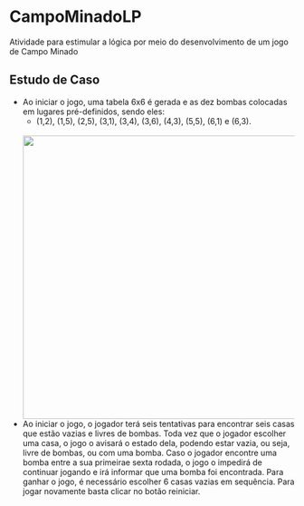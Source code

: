 # CampoMinadoLP
Atividade para estimular a lógica por meio do desenvolvimento de um jogo de Campo Minado

## Estudo de Caso
- Ao iniciar o jogo, uma tabela 6x6 é gerada e as dez bombas colocadas em lugares pré-definidos, sendo eles: 
  - (1,2), (1,5), (2,5), (3,1), (3,4), (3,6), (4,3), (5,5), (6,1) e (6,3).
  <br>
  <img height="500em" src="https://user-images.githubusercontent.com/90422755/225324768-e2b24dab-6269-4c1e-999c-c1348cf046a4.jpg"/>
- Ao iniciar o jogo, o jogador terá seis tentativas para encontrar seis casas que estão vazias e livres de bombas. Toda vez que o jogador escolher uma casa, o jogo o avisará o estado dela, podendo estar vazia, ou seja, livre de bombas, ou com uma bomba. Caso o jogador encontre uma bomba entre a sua primeirae sexta rodada, o jogo o impedirá de continuar jogando e irá informar que uma bomba foi encontrada. Para ganhar o jogo, é necessário escolher 6 casas vazias em sequência. Para jogar novamente basta clicar no botão reiniciar.
